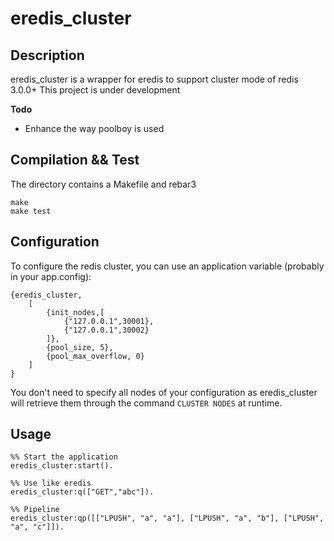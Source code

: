 # eredis_cluster

## Description

eredis_cluster is a wrapper for eredis to support cluster mode of redis 3.0.0+
This project is under development

**Todo**

- Enhance the way poolboy is used

## Compilation && Test

The directory contains a Makefile and rebar3

	make
	make test

## Configuration

To configure the redis cluster, you can use an application variable (probably in your app.config):

	{eredis_cluster,
	    [
	        {init_nodes,[
	            {"127.0.0.1",30001},
	            {"127.0.0.1",30002}
	        ]},
	        {pool_size, 5},
	        {pool_max_overflow, 0}
	    ]
	}

You don't need to specify all nodes of your configuration as eredis_cluster will
retrieve them through the command `CLUSTER NODES` at runtime.

## Usage

	%% Start the application
	eredis_cluster:start().

	%% Use like eredis
	eredis_cluster:q(["GET","abc"]).

	%% Pipeline
	eredis_cluster:qp([["LPUSH", "a", "a"], ["LPUSH", "a", "b"], ["LPUSH", "a", "c"]]).
